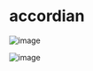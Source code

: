 # accordian

![image](https://user-images.githubusercontent.com/107784718/182864558-ce2df436-7ba7-4f39-acd3-4db6d955e8d9.png)

![image](https://user-images.githubusercontent.com/107784718/182865542-e8120243-9c6b-4d25-bf28-12853e1baf23.png)



